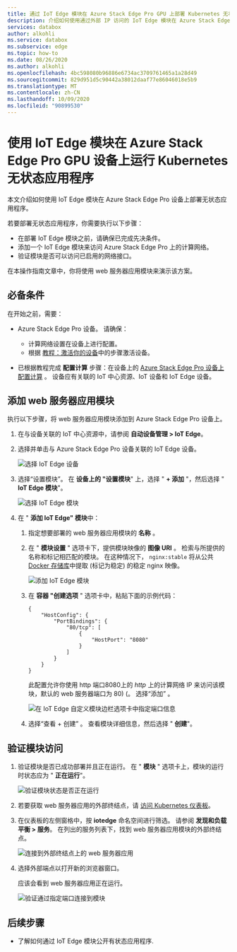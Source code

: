 ```yaml
---
title: 通过 IoT Edge 模块在 Azure Stack Edge Pro GPU 上部署 Kubernetes 无状态应用 |Microsoft Docs
description: 介绍如何使用通过外部 IP 访问的 IoT Edge 模块在 Azure Stack Edge Pro GPU 设备上部署 Kubernetes 无状态应用程序。
services: databox
author: alkohli
ms.service: databox
ms.subservice: edge
ms.topic: how-to
ms.date: 08/26/2020
ms.author: alkohli
ms.openlocfilehash: 4bc598080b96886e6734ac3709761465a1a28d49
ms.sourcegitcommit: 829d951d5c90442a38012daaf77e86046018e5b9
ms.translationtype: MT
ms.contentlocale: zh-CN
ms.lasthandoff: 10/09/2020
ms.locfileid: "90899530"
---
```

# <a name="use-iot-edge-module-to-run-a-kubernetes-stateless-application-on-your-azure-stack-edge-pro-gpu-device"></a>使用 IoT Edge 模块在 Azure Stack Edge Pro GPU 设备上运行 Kubernetes 无状态应用程序

本文介绍如何使用 IoT Edge 模块在 Azure Stack Edge Pro 设备上部署无状态应用程序。

若要部署无状态应用程序，你需要执行以下步骤：

- 在部署 IoT Edge 模块之前，请确保已完成先决条件。
- 添加一个 IoT Edge 模块来访问 Azure Stack Edge Pro 上的计算网络。
- 验证模块是否可以访问已启用的网络接口。

在本操作指南文章中，你将使用 web 服务器应用模块来演示该方案。

## <a name="prerequisites"></a>必备条件

在开始之前，需要：

- Azure Stack Edge Pro 设备。 请确保：

    - 计算网络设置在设备上进行配置。
    - 根据 [教程：激活你的设备](azure-stack-edge-gpu-deploy-activate.md)中的步骤激活设备。
- 已根据教程完成 **配置计算** 步骤：在设备上的 [Azure Stack Edge Pro 设备上配置计算](azure-stack-edge-gpu-deploy-configure-compute.md) 。 设备应有关联的 IoT 中心资源、IoT 设备和 IoT Edge 设备。


## <a name="add-webserver-app-module"></a>添加 web 服务器应用模块

执行以下步骤，将 web 服务器应用模块添加到 Azure Stack Edge Pro 设备上。

1. 在与设备关联的 IoT 中心资源中，请参阅 **自动设备管理 > IoT Edge**。
1. 选择并单击与 Azure Stack Edge Pro 设备关联的 IoT Edge 设备。 

    ![选择 IoT Edge 设备](media/azure-stack-edge-gpu-deploy-stateless-application-iot-edge-module/select-iot-edge-device-1.png)  

1. 选择“设置模块”。 在 **设备上的 "设置模块**" 上，选择 " **+ 添加** "，然后选择 " **IoT Edge 模块**"。

    ![选择 IoT Edge 模块](media/azure-stack-edge-gpu-deploy-stateless-application-iot-edge-module/select-iot-edge-module-1.png)

1. 在 " **添加 IoT Edge" 模块**中：

    1. 指定想要部署的 web 服务器应用模块的 **名称** 。
    2. 在 " **模块设置** " 选项卡下，提供模块映像的 **图像 URI** 。 检索与所提供的名称和标记相匹配的模块。 在这种情况下， `nginx:stable` 将从公共 [Docker 存储库](https://hub.docker.com/_/nginx/)中提取 (标记为稳定) 的稳定 nginx 映像。

        ![添加 IoT Edge 模块](media/azure-stack-edge-gpu-deploy-stateless-application-iot-edge-module/set-module-settings-1.png)    

    3. 在 **容器 "创建选项** " 选项卡中，粘贴下面的示例代码：  

        ```
        {
            "HostConfig": {
                "PortBindings": {
                    "80/tcp": [
                        {
                            "HostPort": "8080"
                        }
                    ]
                }
            }
        }
        ```

        此配置允许你使用 http 端口8080上的 *http* 上的计算网络 IP 来访问该模块，默认的 web 服务器端口为 80)  (。 选择“添加”  。

        ![在 IoT Edge 自定义模块边栏选项卡中指定端口信息](media/azure-stack-edge-gpu-deploy-stateless-application-iot-edge-module/verify-module-status-1.png)

    4. 选择“查看 + 创建”  。 查看模块详细信息，然后选择 " **创建**"。

## <a name="verify-module-access"></a>验证模块访问

1. 验证模块是否已成功部署并且正在运行。 在 " **模块** " 选项卡上，模块的运行时状态应为 " **正在运行**"。  

    ![验证模块状态是否正在运行](media/azure-stack-edge-gpu-deploy-stateless-application-iot-edge-module/verify-module-status-1.png)

1. 若要获取 web 服务器应用的外部终结点，请 [访问 Kubernetes 仪表板](azure-stack-edge-gpu-monitor-kubernetes-dashboard.md#access-dashboard)。 
1. 在仪表板的左侧窗格中，按 **iotedge** 命名空间进行筛选。 请参阅 **发现和负载平衡 > 服务**。 在列出的服务列表下，找到 web 服务器应用模块的外部终结点。 

    ![连接到外部终结点上的 web 服务器应用](media/azure-stack-edge-gpu-deploy-stateless-application-iot-edge-module/connect-external-endpoint-1.png)

1. 选择外部端点以打开新的浏览器窗口。

    应该会看到 web 服务器应用正在运行。

    ![验证通过指定端口连接到模块](media/azure-stack-edge-gpu-deploy-stateless-application-iot-edge-module/verify-webserver-app-1.png)

## <a name="next-steps"></a>后续步骤

- 了解如何通过 IoT Edge 模块公开有状态应用程序<!--insert link-->.
